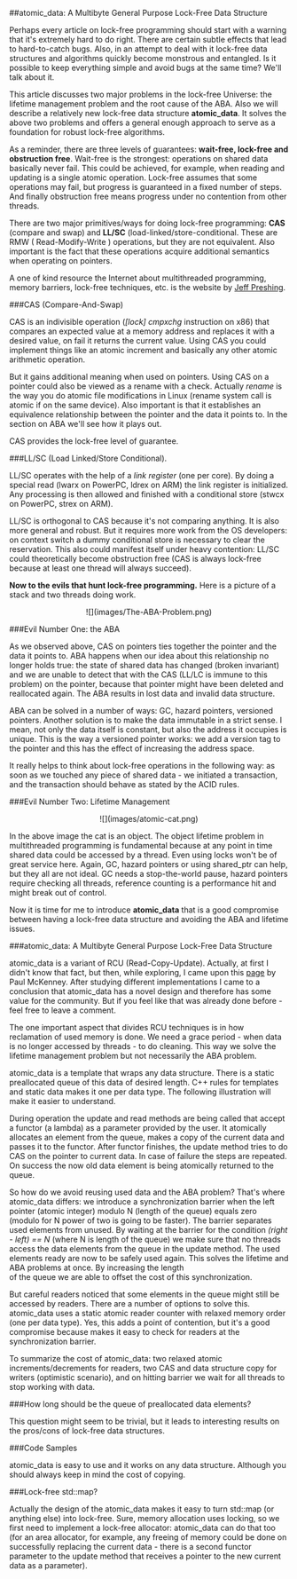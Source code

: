 
##atomic\_data: A Multibyte General Purpose Lock-Free Data Structure


  Perhaps every article on lock-free programming should start with a warning that it's extremely
  hard to do right. There are certain subtle effects that lead to hard-to-catch bugs. Also, in
  an attempt to deal with it lock-free data structures and algorithms quickly become monstrous
  and entangled. Is it possible to keep everything simple and avoid bugs at the same time? We'll
  talk about it.
  
  This article discusses two major problems in the lock-free Universe: the lifetime management 
  problem and the root cause of the ABA. Also we will describe a relatively new lock-free 
  data structure **atomic_data**. It solves the above two problems and offers a general enough 
  approach to serve as a foundation for robust lock-free algorithms. 
  
  As a reminder, there are three levels of guarantees: **wait-free, lock-free and obstruction
  free**. Wait-free is the strongest: operations on shared data basically never fail. This could 
  be achieved, for example, when reading and updating is a single atomic operation. Lock-free 
  assumes that some operations may fail, but progress is guaranteed in a fixed number of steps. 
  And finally obstruction free means progress under no contention from other threads.

  There are two major primitives/ways for doing lock-free programming:  **CAS** (compare and swap) 
  and  **LL/SC** (load-linked/store-conditional. These are RMW ( Read-Modify-Write ) operations, 
  but they are not equivalent. Also important is the fact that these operations acquire additional 
  semantics when operating on pointers.

  A one of kind resource the Internet about multithreaded programming, memory barriers,
  lock-free techniques, etc. is the website by [Jeff Preshing](http://preshing.com/about/). 


###CAS (Compare-And-Swap)

  CAS is an indivisible operation (*[lock] cmpxchg* instruction on x86) that compares an expected
  value at a memory address and replaces it with a desired value, on fail it returns the current 
  value. Using CAS you could implement things like an atomic increment and basically any other
  atomic arithmetic operation. 
  
  But it gains additional meaning when used on pointers. Using CAS on a pointer could also be 
  viewed as a rename with a check. Actually *rename* is the way you do atomic file modifications 
  in Linux (rename system call is atomic if on the same device). Also important is that it 
  establishes an equivalence relationship between the pointer and the data it points to. In the 
  section on ABA we'll see how it plays out. 
  
  CAS provides the lock-free level of guarantee.


###LL/SC (Load Linked/Store Conditional).
  
  LL/SC operates with the help of a *link register* (one per core). By doing a special read 
  (lwarx on PowerPC, ldrex on ARM) the link register is initialized. Any processing is then 
  allowed and finished with a conditional store (stwcx on PowerPC, strex on ARM). 
  
  LL/SC is orthogonal to CAS because it's not comparing anything. It is also more general and 
  robust. But it requires more work from the OS developers: on context  switch a dummy conditional 
  store is necessary to clear the reservation. This also could manifest itself under heavy 
  contention: LL/SC could theoretically become obstruction free (CAS is always lock-free because 
  at least one thread will always succeed).


  **Now to the evils that hunt lock-free programming.** Here is a picture of a stack and two
  threads doing work.

 <center>![](images/The-ABA-Problem.png)</center>


###Evil Number One: the ABA

  As we observed above, CAS on pointers ties together the pointer and the data it points to.
  ABA happens when our idea about this relationship no longer holds true: the state of shared 
  data has changed (broken invariant) and we are unable to detect that with the CAS (LL/LC is 
  immune to this problem) on the pointer, because that pointer might have been deleted and 
  reallocated again. The ABA results in lost data and invalid data structure.

  ABA can be solved in a number of ways: GC, hazard pointers, versioned pointers. Another solution
  is to make the data immutable in a strict sense. I mean, not only the data itself is constant,
  but also the address it occupies is unique. This is the way a versioned pointer works: we add
  a version tag to the pointer and this has the effect of increasing the address space.

  It really helps to think about lock-free operations in the following way: as soon as we touched 
  any piece of shared data - we initiated a transaction, and the transaction should behave
  as stated by the ACID rules. 


###Evil Number Two: Lifetime Management

 <center>![](images/atomic-cat.png)</center>

  In the above image the cat is an object. The object lifetime problem in multithreaded programming 
  is fundamental because at any point in time shared data could be accessed by a thread. Even 
  using locks won't be of great service here. Again, GC, hazard pointers or using  shared\_ptr 
  can help, but they all are not ideal. GC needs a stop-the-world pause, hazard pointers require
  checking all threads, reference counting is a performance hit and might break out of control.
  
  Now it is time for me to introduce **atomic_data** that is a good compromise between having a 
  lock-free data structure and avoiding the ABA and lifetime issues.

###atomic\_data: A Multibyte General Purpose Lock-Free Data Structure

  atomic\_data is a variant of RCU (Read-Copy-Update). Actually, at first I didn't know that fact,
  but then, while exploring, I came upon this [page](http://www.rdrop.com/~paulmck/RCU/) by 
  Paul McKenney. After studying different implementations I came to a conclusion that 
  atomic\_data has a novel design and therefore has some value for the community. But if you 
  feel like that was already done before - feel free to leave a comment.

  The one important aspect that divides RCU techniques is in how reclamation of used memory is
  done. We need a grace period - when data is no longer accessed by threads - to do cleaning.
  This way we solve the lifetime management problem but not necessarily the ABA problem. 
  
  atomic\_data is a template that wraps any data structure. There is a static preallocated queue 
  of this data of desired length. C++ rules for templates and static data makes it one per data 
  type. The following illustration will make it easier to understand.



  During operation the update and read methods are being called that accept a functor (a lambda)
  as a parameter provided by the user. It atomically allocates an element from the queue, makes a 
  copy of the current data and passes it to the functor. After functor finishes, the update method
  tries to do CAS on the pointer to current data. In case of failure the steps are repeated.
  On success the now old data element is being atomically returned to the queue.

  So how do we avoid reusing used data and the ABA problem? That's where atomic\_data differs:
  we introduce a synchronization barrier when the left pointer (atomic integer) modulo N 
  (length of the queue) equals zero (modulo for N power of two is going to be faster).  The 
  barrier separates used elements from unused. By waiting at the barrier for the  condition 
  *(right - left) == N* (where N is length of the queue)  we make sure that no threads access
  the data elements from the queue in the update method. The used elements ready are now to be 
  safely used again. This solves the lifetime and ABA problems at once. By increasing the length  
  of the queue we are able to offset the cost of this synchronization.

  But careful readers noticed that some elements in the queue might still be accessed by readers.
  There are a number of options to solve this. atomic\_data uses a static atomic reader counter
  with relaxed memory order (one per data type). Yes, this adds a point of contention, but it's a 
  good compromise because makes it easy to check for readers at the synchronization barrier.

  To summarize the cost of atomic\_data: two relaxed atomic increments/decrements for readers,
  two CAS and data structure copy for writers (optimistic scenario), and on hitting barrier
  we wait for all threads to stop working with data.


###How long should be the queue of preallocated data elements?
  
  This question might seem to be trivial, but it leads to interesting results on the pros/cons
  of lock-free data structures.



###Code Samples

  atomic\_data is easy to use and it works on any data structure. Although you should always keep 
  in mind the cost of copying.


###Lock-free std::map?

  Actually the design of the atomic\_data makes it easy to turn std::map (or anything else) into
  lock-free. Sure, memory allocation uses locking, so we first need to implement a lock-free
  allocator: atomic\_data can do that too (for an area allocator, for example, any freeing of 
  memory could be done on successfully replacing the current data - there is a second functor 
  parameter to the update method that receives a pointer to the new current data as a parameter). 






